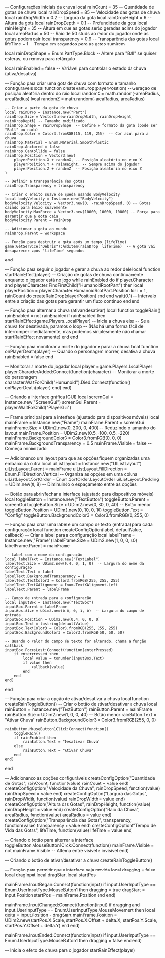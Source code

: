 -- Configurações iniciais da chuva
local rainCount = 35 -- Quantidade de gotas de chuva
local rainDropSpeed = 85 -- Velocidade das gotas de chuva
local rainDropWidth = 0.2 -- Largura da gota
local rainDropHeight = 6 -- Altura da gota
local rainDropDepth = 0.1 -- Profundidade da gota
local rainHeight = 35 -- Altura em que as gotas serão geradas acima do jogador
local areaRadius = 50 -- Raio de 50 studs ao redor do jogador onde as gotas podem cair
local transparency = 0.9 -- Transparência das gotas
local lifeTime = 1 -- Tempo em segundos para as gotas sumirem

local rainDropShape = Enum.PartType.Block -- Altere para "Ball" se quiser esferas, ou remova para retângulo

local rainEnabled = false -- Variável para controlar o estado da chuva (ativa/desativa)

-- Função para criar uma gota de chuva com formato e tamanho configuráveis
local function createRainDrop(playerPosition)
    -- Geração de posição aleatória dentro do raio
    local randomX = math.random(-areaRadius, areaRadius)
    local randomZ = math.random(-areaRadius, areaRadius)

    -- Criar a parte da gota de chuva
    local rainDrop = Instance.new("Part")
    rainDrop.Size = Vector3.new(rainDropWidth, rainDropHeight, rainDropDepth) -- Tamanho modificado
    rainDrop.Shape = rainDropShape  -- Define o formato da gota (pode ser "Ball" ou nada)
    rainDrop.Color = Color3.fromRGB(15, 119, 255)  -- Cor azul para a chuva
    rainDrop.Material = Enum.Material.SmoothPlastic
    rainDrop.Anchored = false
    rainDrop.CanCollide = false
    rainDrop.Position = Vector3.new(
        playerPosition.X + randomX, -- Posição aleatória no eixo X
        playerPosition.Y + rainHeight, -- Sempre acima do jogador
        playerPosition.Z + randomZ  -- Posição aleatória no eixo Z
    )

    -- Definir a transparência das gotas
    rainDrop.Transparency = transparency

    -- Criar o efeito suave de queda usando BodyVelocity
    local bodyVelocity = Instance.new("BodyVelocity")
    bodyVelocity.Velocity = Vector3.new(0, -rainDropSpeed, 0) -- Gotas caindo para baixo suavemente
    bodyVelocity.MaxForce = Vector3.new(10000, 10000, 10000) -- Força para garantir que a gota caia
    bodyVelocity.Parent = rainDrop

    -- Adicionar a gota ao mundo
    rainDrop.Parent = workspace

    -- Função para destruir a gota após um tempo (lifeTime)
    game:GetService("Debris"):AddItem(rainDrop, lifeTime)  -- A gota vai desaparecer após 'lifeTime' segundos
end

-- Função para seguir o jogador e gerar a chuva ao redor dele
local function startRainEffect(player)
    -- Criação de gotas de chuva continuamente enquanto o jogador está no jogo
    while rainEnabled do
        if player.Character and player.Character:FindFirstChild("HumanoidRootPart") then
            local playerPosition = player.Character.HumanoidRootPart.Position
            for i = 1, rainCount do
                createRainDrop(playerPosition)
            end
        end
        wait(0.1) -- Intervalo entre a criação das gotas para garantir um fluxo contínuo
    end
end

-- Função para alternar a chuva (ativar/desativar)
local function toggleRain()
    rainEnabled = not rainEnabled
    if rainEnabled then
        startRainEffect(game.Players.LocalPlayer) -- Inicia a chuva
    else
        -- Se a chuva for desativada, paramos o loop
        -- (Não há uma forma fácil de interromper imediatamente, mas podemos simplesmente não chamar startRainEffect novamente)
    end
end

-- Função para monitorar a morte do jogador e parar a chuva
local function onPlayerDeath(player)
    -- Quando o personagem morrer, desativa a chuva
    rainEnabled = false
end

-- Monitorar a morte do jogador
local player = game.Players.LocalPlayer
player.CharacterAdded:Connect(function(character)
    -- Monitorar a morte do personagem
    character:WaitForChild("Humanoid").Died:Connect(function()
        onPlayerDeath(player)
    end)
end)

-- Criando a interface gráfica (GUI)
local screenGui = Instance.new("ScreenGui")
screenGui.Parent = player:WaitForChild("PlayerGui")

-- Frame principal para a interface (ajustado para dispositivos móveis)
local mainFrame = Instance.new("Frame")
mainFrame.Parent = screenGui
mainFrame.Size = UDim2.new(0, 200, 0, 400) -- Reduzindo o tamanho do layout
mainFrame.Position = UDim2.new(0.5, -100, 0.5, -220)
mainFrame.BackgroundColor3 = Color3.fromRGB(0, 0, 0)
mainFrame.BackgroundTransparency = 0.5
mainFrame.Visible = false -- Começa minimizado

-- Adicionando um layout para que as opções fiquem organizadas uma embaixo da outra
local uiListLayout = Instance.new("UIListLayout")
uiListLayout.Parent = mainFrame
uiListLayout.FillDirection = Enum.FillDirection.Vertical -- Organiza as opções em uma coluna
uiListLayout.SortOrder = Enum.SortOrder.LayoutOrder
uiListLayout.Padding = UDim.new(0, 8) -- Diminuindo o espaçamento entre as opções

-- Botão para abrir/fechar a interface (ajustado para dispositivos móveis)
local toggleButton = Instance.new("TextButton")
toggleButton.Parent = screenGui
toggleButton.Size = UDim2.new(0, 80, 0, 40) -- Botão menor
toggleButton.Position = UDim2.new(0, 10, 0, 10)
toggleButton.Text = "Config"
toggleButton.BackgroundColor3 = Color3.fromRGB(0, 255, 0)

-- Função para criar uma label e um campo de texto (entrada) para cada configuração
local function createConfigOption(label, defaultValue, callback)
    -- Criar a label para a configuração
    local labelFrame = Instance.new("Frame")
    labelFrame.Size = UDim2.new(1, 0, 0, 40)
    labelFrame.Parent = mainFrame

    -- Label com o nome da configuração
    local labelText = Instance.new("TextLabel")
    labelText.Size = UDim2.new(0.4, 0, 1, 0)  -- Largura do nome da configuração
    labelText.Text = label
    labelText.BackgroundTransparency = 1
    labelText.TextColor3 = Color3.fromRGB(255, 255, 255)
    labelText.TextXAlignment = Enum.TextXAlignment.Left
    labelText.Parent = labelFrame

    -- Campo de entrada para a configuração
    local inputBox = Instance.new("TextBox")
    inputBox.Parent = labelFrame
    inputBox.Size = UDim2.new(0.6, 0, 1, 0)  -- Largura do campo de entrada
    inputBox.Position = UDim2.new(0.4, 0, 0, 0)
    inputBox.Text = tostring(defaultValue)
    inputBox.TextColor3 = Color3.fromRGB(255, 255, 255)
    inputBox.BackgroundColor3 = Color3.fromRGB(50, 50, 50)

    -- Quando o valor do campo de texto for alterado, chama a função callback
    inputBox.FocusLost:Connect(function(enterPressed)
        if enterPressed then
            local value = tonumber(inputBox.Text)
            if value then
                callback(value)
            end
        end
    end)
end

-- Função para criar a opção de ativar/desativar a chuva
local function createRainToggleButton()
    -- Criar o botão de ativar/desativar a chuva
    local rainButton = Instance.new("TextButton")
    rainButton.Parent = mainFrame
    rainButton.Size = UDim2.new(1, 0, 0, 40) -- Botão menor
    rainButton.Text = "Ativar Chuva"
    rainButton.BackgroundColor3 = Color3.fromRGB(255, 0, 0)

    rainButton.MouseButton1Click:Connect(function()
        toggleRain()
        if rainEnabled then
            rainButton.Text = "Desativar Chuva"
        else
            rainButton.Text = "Ativar Chuva"
        end
    end)
end

-- Adicionando as opções configuráveis
createConfigOption("Quantidade de Gotas", rainCount, function(value) rainCount = value end)
createConfigOption("Velocidade da Chuva", rainDropSpeed, function(value) rainDropSpeed = value end)
createConfigOption("Largura das Gotas", rainDropWidth, function(value) rainDropWidth = value end)
createConfigOption("Altura das Gotas", rainDropHeight, function(value) rainDropHeight = value end)
createConfigOption("Raio da Chuva", areaRadius, function(value) areaRadius = value end)
createConfigOption("Transparência das Gotas", transparency, function(value) transparency = value end)
createConfigOption("Tempo de Vida das Gotas", lifeTime, function(value) lifeTime = value end)

-- Criando o botão para alternar a interface
toggleButton.MouseButton1Click:Connect(function()
    mainFrame.Visible = not mainFrame.Visible -- Alterna entre visível e invisível
end)

-- Criando o botão de ativar/desativar a chuva
createRainToggleButton()

-- Função para permitir que a interface seja movida
local dragging = false
local dragInput
local dragStart
local startPos

mainFrame.InputBegan:Connect(function(input)
    if input.UserInputType == Enum.UserInputType.MouseButton1 then
        dragging = true
        dragStart = input.Position
        startPos = mainFrame.Position
    end
end)

mainFrame.InputChanged:Connect(function(input)
    if dragging and input.UserInputType == Enum.UserInputType.MouseMovement then
        local delta = input.Position - dragStart
        mainFrame.Position = UDim2.new(startPos.X.Scale, startPos.X.Offset + delta.X, startPos.Y.Scale, startPos.Y.Offset + delta.Y)
    end
end)

mainFrame.InputEnded:Connect(function(input)
    if input.UserInputType == Enum.UserInputType.MouseButton1 then
        dragging = false
    end
end)

-- Inicia o efeito de chuva para o jogador
startRainEffect(player)

